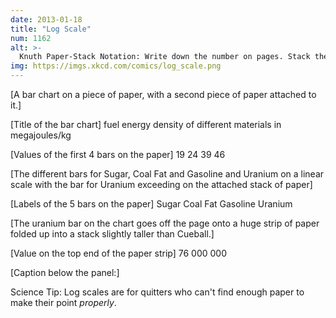 ```yaml
---
date: 2013-01-18
title: "Log Scale"
num: 1162
alt: >-
  Knuth Paper-Stack Notation: Write down the number on pages. Stack them. If the stack is too tall to fit in the room, write down the number of pages it would take to write down the number. THAT number won't fit in the room? Repeat. When a stack fits, write the number of iterations on a card. Pin it to the stack.
img: https://imgs.xkcd.com/comics/log_scale.png
---
```

[A bar chart on a piece of paper, with a second piece of paper attached to it.]

[Title of the bar chart] fuel energy density of different materials in megajoules/kg

[Values of the first 4 bars on the paper] 19 24 39 46

[The different bars for Sugar, Coal Fat and Gasoline and Uranium on a linear scale with the bar for Uranium exceeding on the attached stack of paper]

[Labels of the 5 bars on the paper] Sugar Coal Fat Gasoline Uranium

[The uranium bar on the chart goes off the page onto a huge strip of paper folded up into a stack slightly taller than Cueball.]

[Value on the top end of the paper strip] 76 000 000

[Caption below the panel:]

Science Tip: Log scales are for quitters who can't find enough paper to make their point *properly*.
